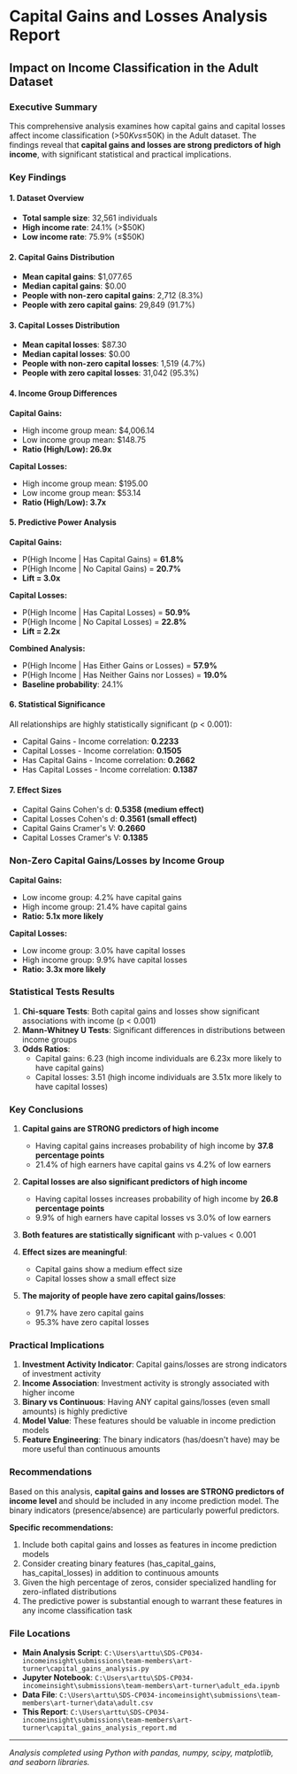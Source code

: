 # Capital Gains and Losses Analysis Report
## Impact on Income Classification in the Adult Dataset

### Executive Summary

This comprehensive analysis examines how capital gains and capital losses affect income classification (>$50K vs ≤$50K) in the Adult dataset. The findings reveal that **capital gains and losses are strong predictors of high income**, with significant statistical and practical implications.

### Key Findings

#### 1. Dataset Overview
- **Total sample size**: 32,561 individuals
- **High income rate**: 24.1% (>$50K)
- **Low income rate**: 75.9% (≤$50K)

#### 2. Capital Gains Distribution
- **Mean capital gains**: $1,077.65
- **Median capital gains**: $0.00
- **People with non-zero capital gains**: 2,712 (8.3%)
- **People with zero capital gains**: 29,849 (91.7%)

#### 3. Capital Losses Distribution
- **Mean capital losses**: $87.30
- **Median capital losses**: $0.00
- **People with non-zero capital losses**: 1,519 (4.7%)
- **People with zero capital losses**: 31,042 (95.3%)

#### 4. Income Group Differences

**Capital Gains:**
- High income group mean: $4,006.14
- Low income group mean: $148.75
- **Ratio (High/Low): 26.9x**

**Capital Losses:**
- High income group mean: $195.00
- Low income group mean: $53.14
- **Ratio (High/Low): 3.7x**

#### 5. Predictive Power Analysis

**Capital Gains:**
- P(High Income | Has Capital Gains) = **61.8%**
- P(High Income | No Capital Gains) = **20.7%**
- **Lift = 3.0x**

**Capital Losses:**
- P(High Income | Has Capital Losses) = **50.9%**
- P(High Income | No Capital Losses) = **22.8%**
- **Lift = 2.2x**

**Combined Analysis:**
- P(High Income | Has Either Gains or Losses) = **57.9%**
- P(High Income | Has Neither Gains nor Losses) = **19.0%**
- **Baseline probability**: 24.1%

#### 6. Statistical Significance

All relationships are highly statistically significant (p < 0.001):
- Capital Gains - Income correlation: **0.2233**
- Capital Losses - Income correlation: **0.1505**
- Has Capital Gains - Income correlation: **0.2662**
- Has Capital Losses - Income correlation: **0.1387**

#### 7. Effect Sizes

- Capital Gains Cohen's d: **0.5358 (medium effect)**
- Capital Losses Cohen's d: **0.3561 (small effect)**
- Capital Gains Cramer's V: **0.2660**
- Capital Losses Cramer's V: **0.1385**

### Non-Zero Capital Gains/Losses by Income Group

**Capital Gains:**
- Low income group: 4.2% have capital gains
- High income group: 21.4% have capital gains
- **Ratio: 5.1x more likely**

**Capital Losses:**
- Low income group: 3.0% have capital losses
- High income group: 9.9% have capital losses
- **Ratio: 3.3x more likely**

### Statistical Tests Results

1. **Chi-square Tests**: Both capital gains and losses show significant associations with income (p < 0.001)
2. **Mann-Whitney U Tests**: Significant differences in distributions between income groups
3. **Odds Ratios**: 
   - Capital gains: 6.23 (high income individuals are 6.23x more likely to have capital gains)
   - Capital losses: 3.51 (high income individuals are 3.51x more likely to have capital losses)

### Key Conclusions

1. **Capital gains are STRONG predictors of high income**
   - Having capital gains increases probability of high income by **37.8 percentage points**
   - 21.4% of high earners have capital gains vs 4.2% of low earners

2. **Capital losses are also significant predictors of high income**
   - Having capital losses increases probability of high income by **26.8 percentage points**
   - 9.9% of high earners have capital losses vs 3.0% of low earners

3. **Both features are statistically significant** with p-values < 0.001

4. **Effect sizes are meaningful**:
   - Capital gains show a medium effect size
   - Capital losses show a small effect size

5. **The majority of people have zero capital gains/losses**:
   - 91.7% have zero capital gains
   - 95.3% have zero capital losses

### Practical Implications

1. **Investment Activity Indicator**: Capital gains/losses are strong indicators of investment activity
2. **Income Association**: Investment activity is strongly associated with higher income
3. **Binary vs Continuous**: Having ANY capital gains/losses (even small amounts) is highly predictive
4. **Model Value**: These features should be valuable in income prediction models
5. **Feature Engineering**: The binary indicators (has/doesn't have) may be more useful than continuous amounts

### Recommendations

Based on this analysis, **capital gains and losses are STRONG predictors of income level** and should be included in any income prediction model. The binary indicators (presence/absence) are particularly powerful predictors.

**Specific recommendations:**
1. Include both capital gains and losses as features in income prediction models
2. Consider creating binary features (has_capital_gains, has_capital_losses) in addition to continuous amounts
3. Given the high percentage of zeros, consider specialized handling for zero-inflated distributions
4. The predictive power is substantial enough to warrant these features in any income classification task

### File Locations

- **Main Analysis Script**: `C:\Users\arttu\SDS-CP034-incomeinsight\submissions\team-members\art-turner\capital_gains_analysis.py`
- **Jupyter Notebook**: `C:\Users\arttu\SDS-CP034-incomeinsight\submissions\team-members\art-turner\adult_eda.ipynb`
- **Data File**: `C:\Users\arttu\SDS-CP034-incomeinsight\submissions\team-members\art-turner\data\adult.csv`
- **This Report**: `C:\Users\arttu\SDS-CP034-incomeinsight\submissions\team-members\art-turner\capital_gains_analysis_report.md`

---

*Analysis completed using Python with pandas, numpy, scipy, matplotlib, and seaborn libraries.*